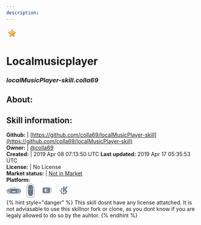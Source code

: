 ```yaml
---
description: 
---
```


![](../.gitbook/assets/star.png)  
# Localmusicplayer  
### _localMusicPlayer-skill.colla69_  
## About:  


## Skill information:  
**Github:** | [https://github.com/colla69/localMusicPlayer-skill](https://github.com/colla69/localMusicPlayer-skill)  
**Owner:** | [@colla69](https://github.com/colla69)  
**Created:** | 2019 Apr 08 07:13:50 UTC  **Last updated:** 2019 Apr 17 05:35:53 UTC  
**License:** | No License  
**Market status:** | [Not in Market](https://market.mycroft.ai/skill/)  
**Platform:**  
 ![Mark I](../.gitbook/assets/mark-1-icon.png)  ![Mark II](../.gitbook/assets/mark-2-icon.png)  ![Picroft](../.gitbook/assets/picroft-icon.png)  ![plasmoid](../.gitbook/assets/kde.png)   
{% hint style="danger" %}
This skill dosnt have any license attatched. It is not adviasable to use this skillnor fork or clone, as you dont know if you are legaly allowed to do so by the auhtor.
{% endhint %}

